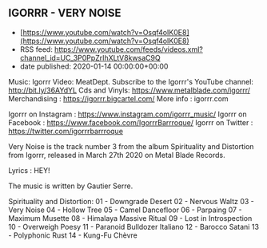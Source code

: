 ## IGORRR - VERY NOISE
 - [https://www.youtube.com/watch?v=Osqf4oIK0E8](https://www.youtube.com/watch?v=Osqf4oIK0E8)
 - RSS feed: https://www.youtube.com/feeds/videos.xml?channel_id=UC_3P0PpZrIhXLtV8kwsaC9Q
 - date published: 2020-01-14 00:00:00+00:00

Music: Igorrr
Video: MeatDept. 
Subscribe to the Igorrr's YouTube channel: http://bit.ly/36AYdYL
Cds and Vinyls: https://www.metalblade.com/igorrr/
Merchandising : https://igorrr.bigcartel.com/
More info : igorrr.com

Igorrr on Instagram : https://www.instagram.com/igorrr_music/
Igorrr on Facebook : https://www.facebook.com/IgorrrBarrroque/
Igorrr on Twitter : https://twitter.com/igorrrbarrroque

Very Noise is the track number 3 from the album Spirituality and Distortion from Igorrr, released in March 27th 2020 on Metal Blade Records. 



Lyrics : HEY!

The music is written by Gautier Serre.

Spirituality and Distortion: 
01 - Downgrade Desert 
02 - Nervous Waltz
03 - Very Noise
04 - Hollow Tree
05 - Camel Dancefloor
06 - Parpaing
07 - Maximum Musette
08 - Himalaya Massive Ritual
09 - Lost in Introspection
10 - Overweigh Poesy
11 - Paranoid Bulldozer Italiano
12 - Barocco Satani
13 - Polyphonic Rust
14 - Kung-Fu Chèvre

